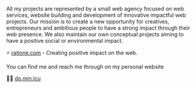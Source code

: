 All my projects are represented by a small web agency focused on web services, website building and development of innovative impactful web projects. Our mission is to create a new opportunity for creatives, entrepreneurs and ambitious people to have a strong impact through their web presence. We also maintain our own conceptual projects aiming to have a positive social or environmental impact.

 ⚡ [raitone.com](https://raitone.com) - Creating positive impact on the web.
 
 You can find me and reach me through on my personal website
  
 👱‍♂️ [do.min.icu](https://do.min.icu)

<!--
**Ishydo/ishydo** is a ✨ _special_ ✨ repository because its `README.md` (this file) appears on your GitHub profile.

Here are some ideas to get you started:


I am actively working on middle size projects that are not open sources.

- 🔭 I’m currently working on ...
- 🌱 I’m currently learning ...
- 👯 I’m looking to collaborate on ...
- 🤔 I’m looking for help with ...
- 💬 Ask me about ...
- 📫 How to reach me: ...
- 😄 Pronouns: ...
- ⚡ Fun fact: ...
-->
